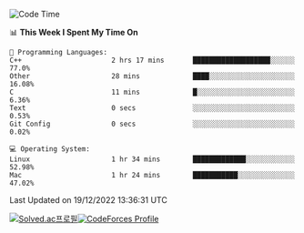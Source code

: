 
<!--START_SECTION:waka-->
![Code Time](http://img.shields.io/badge/Code%20Time-2%2C189%20hrs%2033%20mins-blue)

📊 **This Week I Spent My Time On** 

```text
💬 Programming Languages: 
C++                      2 hrs 17 mins       ███████████████████░░░░░░   77.0% 
Other                    28 mins             ████░░░░░░░░░░░░░░░░░░░░░   16.08% 
C                        11 mins             █░░░░░░░░░░░░░░░░░░░░░░░░   6.36% 
Text                     0 secs              ░░░░░░░░░░░░░░░░░░░░░░░░░   0.53% 
Git Config               0 secs              ░░░░░░░░░░░░░░░░░░░░░░░░░   0.02%

💻 Operating System: 
Linux                    1 hr 34 mins        █████████████░░░░░░░░░░░░   52.98% 
Mac                      1 hr 24 mins        ███████████░░░░░░░░░░░░░░   47.02%

```


 Last Updated on 19/12/2022 13:36:31 UTC
<!--END_SECTION:waka-->
[![Solved.ac프로필](http://mazassumnida.wtf/api/generate_badge?boj=hckim96)](https://solved.ac/hckim96)[![CodeForces Profile](https://cf.leed.at?id=hckim96)](https://codeforces.com/profile/hckim96)
